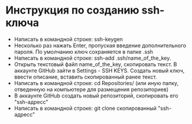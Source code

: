 # Инструкция по созданию ssh-ключа

+ Написать в командной строке: ssh-keygen
+ Несколько раз нажать Enter, пропуская введение дополнительного пароля. По умолчанию ключ сохраняется в папке .ssh
+ Написать в командной строке: ssh-add .ssh/name_of_the_key.
+ Открыть текстовый файл name_of_the_key, скопировать текст. В аккаунте GitHub зайти в Settings - SSH KEYS. Создать новый ключ, ввести описание, вставить скопированный ранее текст.
+ Написать в командной строке: cd Repositories/ (или иную папку, отведенную на компьютере для размещения репозиториев)
+ В аккаунте GitHub создать новый репозиторий, скопировать его "ssh-адресс"
+ Написать в командной строке: git clone скопированный "ssh-адресс"